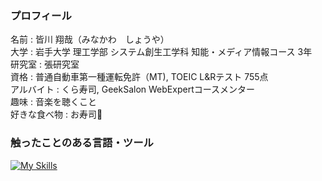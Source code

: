 ### プロフィール
名前 : 皆川 翔哉（みなかわ　しょうや）  
大学 : 岩手大学 理工学部 システム創生工学科 知能・メディア情報コース 3年  
研究室 : 張研究室  
資格 : 普通自動車第一種運転免許（MT), TOEIC L&Rテスト 755点   
アルバイト : くら寿司, GeekSalon WebExpertコースメンター  
趣味 : 音楽を聴くこと   
好きな食べ物 : お寿司🍣  
  
  
### 触ったことのある言語・ツール  
  
[![My Skills](https://skillicons.dev/icons?i=c,html,css,js,ts,php,python,r,vue,react,firebase,vscode,git,github,gitlab,unity,figma,latex)](https://skillicons.dev)





<!--
**shoya-minakawa/shoya-minakawa** is a ✨ _special_ ✨ repository because its `README.md` (this file) appears on your GitHub profile.

Here are some ideas to get you started:

- 🔭 I’m currently working on ...
- 🌱 I’m currently learning ...
- 👯 I’m looking to collaborate on ...
- 🤔 I’m looking for help with ...
- 💬 Ask me about ...
- 📫 How to reach me: ...
- 😄 Pronouns: ...
- ⚡ Fun fact: ...
-->
